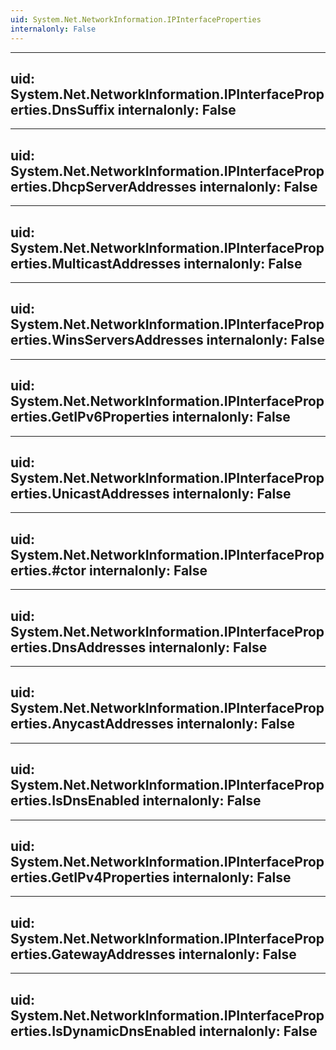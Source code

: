 ```yaml
---
uid: System.Net.NetworkInformation.IPInterfaceProperties
internalonly: False
---
```


---
uid: System.Net.NetworkInformation.IPInterfaceProperties.DnsSuffix
internalonly: False
---

---
uid: System.Net.NetworkInformation.IPInterfaceProperties.DhcpServerAddresses
internalonly: False
---

---
uid: System.Net.NetworkInformation.IPInterfaceProperties.MulticastAddresses
internalonly: False
---

---
uid: System.Net.NetworkInformation.IPInterfaceProperties.WinsServersAddresses
internalonly: False
---

---
uid: System.Net.NetworkInformation.IPInterfaceProperties.GetIPv6Properties
internalonly: False
---

---
uid: System.Net.NetworkInformation.IPInterfaceProperties.UnicastAddresses
internalonly: False
---

---
uid: System.Net.NetworkInformation.IPInterfaceProperties.#ctor
internalonly: False
---

---
uid: System.Net.NetworkInformation.IPInterfaceProperties.DnsAddresses
internalonly: False
---

---
uid: System.Net.NetworkInformation.IPInterfaceProperties.AnycastAddresses
internalonly: False
---

---
uid: System.Net.NetworkInformation.IPInterfaceProperties.IsDnsEnabled
internalonly: False
---

---
uid: System.Net.NetworkInformation.IPInterfaceProperties.GetIPv4Properties
internalonly: False
---

---
uid: System.Net.NetworkInformation.IPInterfaceProperties.GatewayAddresses
internalonly: False
---

---
uid: System.Net.NetworkInformation.IPInterfaceProperties.IsDynamicDnsEnabled
internalonly: False
---
